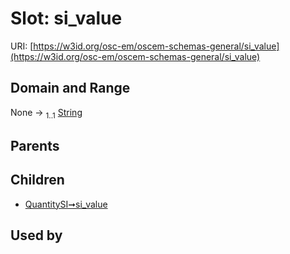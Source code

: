
# Slot: si_value



URI: [https://w3id.org/osc-em/oscem-schemas-general/si_value](https://w3id.org/osc-em/oscem-schemas-general/si_value)


## Domain and Range

None &#8594;  <sub>1..1</sub> [String](types/String.md)

## Parents


## Children

 *  [QuantitySI➞si_value](QuantitySI_si_value.md)

## Used by

